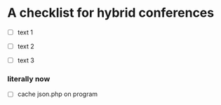 # A checklist for hybrid conferences

- [ ] text 1
- [ ] text 2
- [ ] text 3


### literally now
- [ ] cache json.php on program
